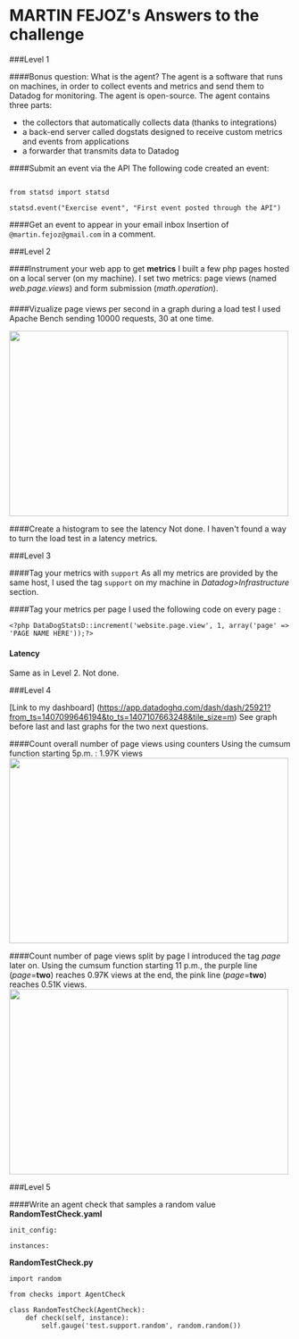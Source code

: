 # MARTIN FEJOZ's Answers to the challenge

###Level 1

####Bonus question: What is the agent?
The agent is a software that runs on machines, in order to collect events and metrics and send them to Datadog for monitoring. The agent is open-source.
The agent contains three parts: 
- the collectors that automatically collects data (thanks to integrations)
- a back-end server called dogstats designed to receive custom metrics and events from applications
- a forwarder that transmits data to Datadog

####Submit an event via the API
The following code created an event: 

```

from statsd import statsd

statsd.event("Exercise event", "First event posted through the API")
```

####Get an event to appear in your email inbox
Insertion of `@martin.fejoz@gmail.com` in a comment.

###Level 2

####Instrument your web app to get **metrics**
I built a few php pages hosted on a local server (on my machine).
I set two metrics: page views (named *web.page.views*) and form submission (*math.operation*).

####Vizualize page views per second in a graph during a load test
I used Apache Bench sending 10000 requests, 30 at one time.

<img src="https://p.datadoghq.com/snapshot/view/dd-snapshots-prod/org_12653/2014-08-04/a985ead1a255024be129c605789535f357d6d082.png" width="500" height="332">

####Create a histogram to see the latency
Not done. I haven't found a way to turn the load test in a latency metrics.

###Level 3

####Tag your metrics with `support`
As all my metrics are provided by the same host, I used the tag `support` on my machine in *Datadog>Infrastructure* section.

####Tag your metrics per page
I used the following code on every page :

```
<?php DataDogStatsD::increment('website.page.view', 1, array('page' => 'PAGE NAME HERE'));?>
```

#### Latency
Same as in Level 2. Not done.

###Level 4

[Link to my dashboard] (https://app.datadoghq.com/dash/dash/25921?from_ts=1407099646194&to_ts=1407107663248&tile_size=m)
See graph before last and last graphs for the two next questions.

####Count overall number of page views using counters
Using the cumsum function starting 5p.m. : 1.97K views
<img src=https://p.datadoghq.com/snapshot/view/dd-snapshots-prod/org_12653/2014-08-04/0271ccd67821ff13325760c19c3d23922d71614c.png width="500" height="332">

####Count number of page views split by page
I introduced the tag *page* later on. Using the cumsum function starting 11 p.m., the purple line (*page*=**two**) reaches 0.97K views at the end, the pink line (*page*=**two**) reaches 0.51K views.
<img src=https://p.datadoghq.com/snapshot/view/dd-snapshots-prod/org_12653/2014-08-05/e8cf7c40bdf54dbff3f5e237bcfb2ca76d99c2e4.png width="500" height="332"> 

###Level 5

####Write an agent check that samples a random value
**RandomTestCheck.yaml**
```
init_config:

instances:

```
**RandomTestCheck.py**
```
import random

from checks import AgentCheck

class RandomTestCheck(AgentCheck):
	def check(self, instance):
		self.gauge('test.support.random', random.random())
```

